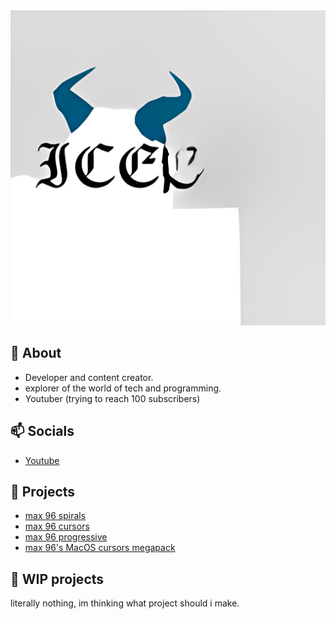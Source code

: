 <a href="https://github.com/max96git/max96git" target="_blank">
  <img src="assets/javaood (1).png "alt="max96git" />
  


</a>


## 👋 About
- Developer and content creator.
- explorer of the world of tech and programming.
- Youtuber (trying to reach 100 subscribers)
## 📫  Socials
- [Youtube](https://youtube.com/@max96git)
## 🌱 Projects
- [max 96 spirals](https://github.com/max96git/max-96-spirals)
- [max 96 cursors](https://github.com/max96git/max-96-cursors)
- [max 96 progressive](https://github.com/max96git/max96-progressive)
- [max 96's MacOS cursors megapack](https://github.com/max96git/max96-s-macos-cursors-megapack)
## 🤖 WIP projects
literally nothing, im thinking what project should i make.
